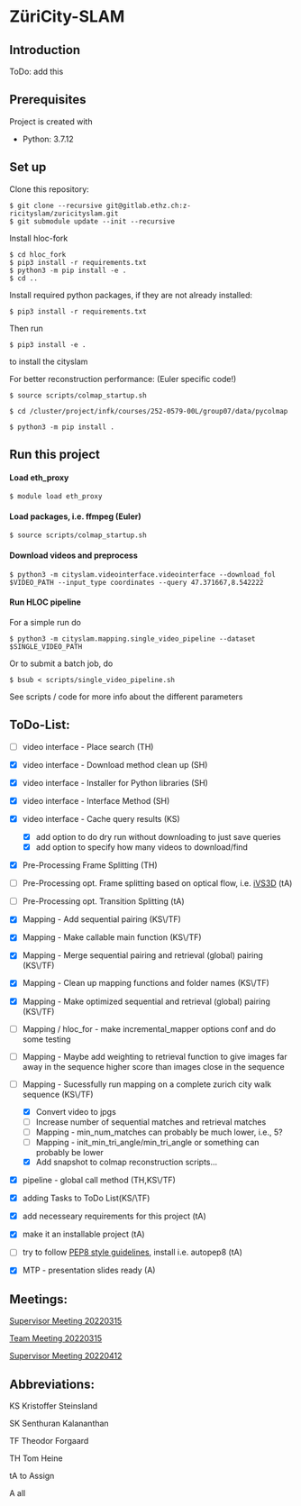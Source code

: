 # ZüriCity-SLAM
## Introduction
ToDo: add this

## Prerequisites
Project is created with
* Python: 3.7.12

## Set up
Clone this repository:
```
$ git clone --recursive git@gitlab.ethz.ch:z-ricityslam/zuricityslam.git
$ git submodule update --init --recursive
```

Install hloc-fork
```
$ cd hloc_fork
$ pip3 install -r requirements.txt
$ python3 -m pip install -e .
$ cd ..
```

Install required python packages, if they are not already installed:
```
$ pip3 install -r requirements.txt
```

Then run
```
$ pip3 install -e .
```
to install the cityslam

For better reconstruction performance: (Euler specific code!)
```
$ source scripts/colmap_startup.sh

$ cd /cluster/project/infk/courses/252-0579-00L/group07/data/pycolmap

$ python3 -m pip install .

```

## Run this project

#### Load eth_proxy
```
$ module load eth_proxy
```

#### Load packages, i.e. ffmpeg (Euler)
```
$ source scripts/colmap_startup.sh
```

#### Download videos and preprocess
```
$ python3 -m cityslam.videointerface.videointerface --download_fol $VIDEO_PATH --input_type coordinates --query 47.371667,8.542222
```

#### Run HLOC pipeline
For a simple run do
```
$ python3 -m cityslam.mapping.single_video_pipeline --dataset $SINGLE_VIDEO_PATH
```
Or to submit a batch job, do
```
$ bsub < scripts/single_video_pipeline.sh
```
See scripts / code for more info about the different parameters

## ToDo-List:

- [ ] video interface - Place search (TH)
- [x] video interface - Download method clean up (SH)
- [x] video interface - Installer for Python libraries (SH)
- [x] video interface - Interface Method (SH)
- [x] video interface - Cache query results (KS)
    - [x] add option to do dry run without downloading to just save queries
    - [x] add option to specify how many videos to download/find

- [x] Pre-Processing Frame Splitting (TH)
- [ ] Pre-Processing opt. Frame splitting based on optical flow, i.e. [iVS3D](https://github.com/iVS3D/iVS3D) (tA)
- [ ] Pre-Processing opt. Transition Splitting (tA)

- [x] Mapping - Add sequential pairing (KS\\/TF)
- [x] Mapping - Make callable main function (KS\\/TF)
- [x] Mapping - Merge sequential pairing and retrieval (global) pairing (KS\\/TF)
- [x] Mapping - Clean up mapping functions and folder names (KS\\/TF)
- [x] Mapping - Make optimized sequential and retrieval (global) pairing (KS\\/TF)
- [ ] Mapping / hloc_for - make incremental_mapper options conf and do some testing
- [ ] Mapping - Maybe add weighting to retrieval function to give images far away in the sequence higher score than images close in the sequence
- [ ] Mapping - Sucessfully run mapping on a complete zurich city walk sequence (KS\\/TF)
	- [x] Convert video to jpgs
	- [ ] Increase number of sequential matches and retrieval matches
    - [ ] Mapping - min_num_matches can probably be much lower, i.e., 5?
	- [ ] Mapping - init_min_tri_angle/min_tri_angle or something can probably be lower
	- [x] Add snapshot to colmap reconstruction scripts...

- [x] pipeline - global call method (TH,KS\\/TF)
- [x] adding Tasks to ToDo List(KS/\\TF)
- [x] add necesseary requirements for this project (tA)
- [x] make it an installable project (tA)
- [ ] try to follow [PEP8 style guidelines](https://peps.python.org/pep-0008/), install i.e. autopep8 (tA)
- [x] MTP - presentation slides ready (A)

## Meetings:

[Supervisor Meeting 20220315](docu/meeting20220315.md)

[Team Meeting 20220315](docu/teammeeting20220315.md)

[Supervisor Meeting 20220412](docu/meeting20220412.md)

## Abbreviations:

KS Kristoffer Steinsland

SK Senthuran Kalananthan

TF Theodor Forgaard

TH Tom Heine

tA to Assign

A all
